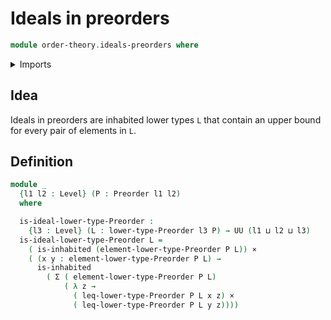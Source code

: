 # Ideals in preorders

```agda
module order-theory.ideals-preorders where
```

<details><summary>Imports</summary>

```agda
open import foundation.cartesian-product-types
open import foundation.dependent-pair-types
open import foundation.inhabited-types
open import foundation.universe-levels
open import order-theory.lower-types-preorders
open import order-theory.preorders
```

</details>

## Idea

Ideals in preorders are inhabited lower types `L` that contain an upper bound for every pair of elements in `L`.

## Definition

```agda
module _
  {l1 l2 : Level} (P : Preorder l1 l2)
  where

  is-ideal-lower-type-Preorder :
    {l3 : Level} (L : lower-type-Preorder l3 P) → UU (l1 ⊔ l2 ⊔ l3)
  is-ideal-lower-type-Preorder L =
    ( is-inhabited (element-lower-type-Preorder P L)) ×
    ( (x y : element-lower-type-Preorder P L) →
      is-inhabited
        ( Σ ( element-lower-type-Preorder P L)
            ( λ z →
              ( leq-lower-type-Preorder P L x z) ×
              ( leq-lower-type-Preorder P L y z))))
```
